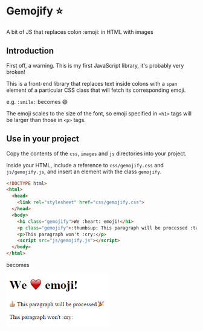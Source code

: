 # Gemojify :star:
A bit of JS that replaces colon :emoji: in HTML with images

## Introduction
First off, a warning. This is my first JavaScript library, it's probably very broken!

This is a front-end library that replaces text inside colons with a `span` element of a particular CSS class that will fetch its corresponding emoji.

e.g. `:smile:` becomes :smile:

The emoji scales to the size of the font, so emoji specified in `<h1>` tags will be larger than those in `<p>` tags.

## Use in your project
Copy the contents of the `css`, `images` and `js` directories into your project.

Inside your HTML, include a reference to `css/gemojify.css` and `js/gemojify.js`, and insert an element with the class `gemojify`.

```html
<!DOCTYPE html>
<html>
  <head>
    <link rel="stylesheet" href="css/gemojify.css">
  </head>
  <body>
    <h1 class="gemojify">We :heart: emoji!</h1>
    <p class="gemojify">:thumbsup: This paragraph will be processed :tada:</p>
    <p>This paragraph won't :cry:</p>
    <script src="js/gemojify.js"></script>
  </body>
</html>
```

becomes

![Colon emoji inside the gemojify class are converted to real emoji](readme/demo.png)
